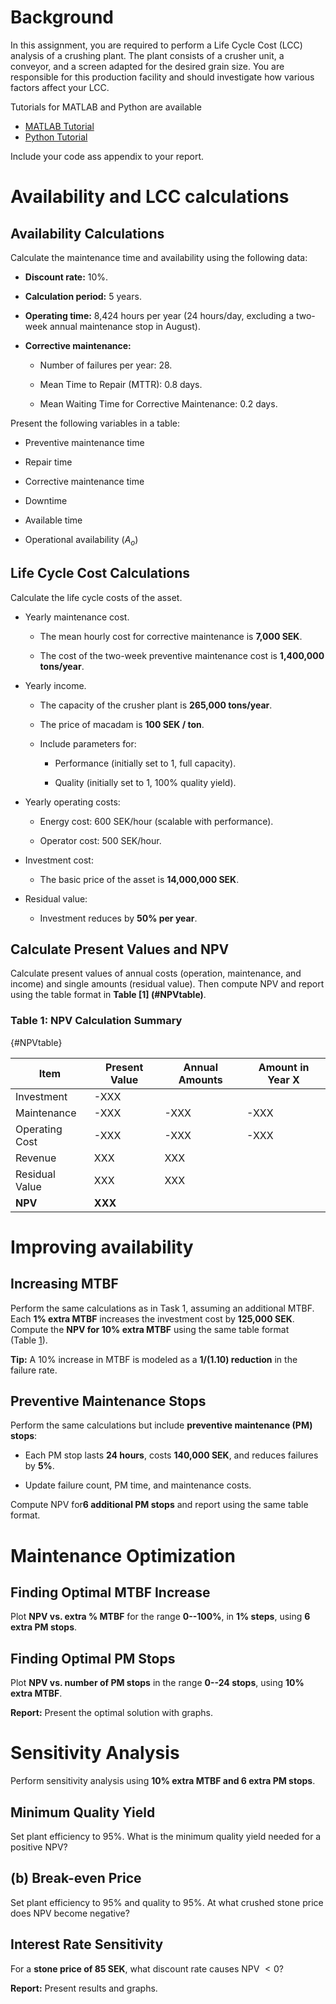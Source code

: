 Background
==========

In this assignment, you are required to perform a Life Cycle Cost (LCC)
analysis of a crushing plant. The plant consists of a crusher unit, a
conveyor, and a screen adapted for the desired grain size. You are
responsible for this production facility and should investigate how
various factors affect your LCC.

Tutorials for MATLAB and Python are available
- [MATLAB Tutorial](./MATLAB/Maintenance_Cost_Analysis_MATLAB.md)  
- [Python Tutorial](./Python/Maintenance_Cost_Analysis_Python.md) 

Include your code ass appendix to your report.

Availability and LCC calculations
=================================

Availability Calculations
-------------------------

Calculate the maintenance time and availability using the following
data:

-   **Discount rate:** 10%.

-   **Calculation period:** 5 years.

-   **Operating time:** 8,424 hours per year (24 hours/day, excluding a
    two-week annual maintenance stop in August).

-   **Corrective maintenance:**

    -   Number of failures per year: 28.

    -   Mean Time to Repair (MTTR): 0.8 days.

    -   Mean Waiting Time for Corrective Maintenance: 0.2 days.

Present the following variables in a table:

-   Preventive maintenance time

-   Repair time

-   Corrective maintenance time

-   Downtime

-   Available time

-   Operational availability ($A_o$)

Life Cycle Cost Calculations
----------------------------

Calculate the life cycle costs of the asset.

-   Yearly maintenance cost.

    -   The mean hourly cost for corrective maintenance is **7,000
        SEK**.

    -   The cost of the two-week preventive maintenance cost is
        **1,400,000 tons/year**.

-   Yearly income.

    -   The capacity of the crusher plant is **265,000 tons/year**.

    -   The price of macadam is **100 SEK / ton**.

    -   Include parameters for:

        -   Performance (initially set to 1, full capacity).

        -   Quality (initially set to 1, 100% quality yield).

-   Yearly operating costs:

    -   Energy cost: 600 SEK/hour (scalable with performance).

    -   Operator cost: 500 SEK/hour.

-   Investment cost:

    -   The basic price of the asset is **14,000,000 SEK**.

-   Residual value:

    -   Investment reduces by **50% per year**.

## Calculate Present Values and NPV  

Calculate present values of annual costs (operation, maintenance, and income) and single amounts (residual value). Then compute NPV and report using the table format in **Table [1] (#NPVtable)**.

### **Table 1: NPV Calculation Summary** 
{#NPVtable}

| **Item**          | **Present Value** | **Annual Amounts** | **Amount in Year X** |
|------------------|------------------|--------------------|----------------------|
| Investment       | -XXX             |                    |                      |
| Maintenance      | -XXX             | -XXX               | -XXX                 |
| Operating Cost   | -XXX             | -XXX               | -XXX                 |
| Revenue         | XXX              | XXX                |                      |
| Residual Value  | XXX              | XXX                |                      |
| **NPV**          | **XXX**          |                    |                      |



Improving availability
======================

Increasing MTBF
---------------

Perform the same calculations as in Task 1, assuming an additional MTBF.
Each **1% extra MTBF** increases the investment cost by **125,000 SEK**.
Compute the **NPV for 10% extra MTBF** using the same table format
(Table [1](#NPVtable)).

**Tip:** A 10% increase in MTBF is modeled as a **$1/(1.10)$ reduction**
in the failure rate.

Preventive Maintenance Stops
----------------------------

Perform the same calculations but include **preventive maintenance (PM)
stops**:

-   Each PM stop lasts **24 hours**, costs **140,000 SEK**, and reduces
    failures by **5%**.

-   Update failure count, PM time, and maintenance costs.

Compute NPV for**6 additional PM stops** and report using the same table
format.

Maintenance Optimization
========================

Finding Optimal MTBF Increase
-----------------------------

Plot **NPV vs. extra % MTBF** for the range **0--100%**, in **1%
steps**, using **6 extra PM stops**.

Finding Optimal PM Stops
------------------------

Plot **NPV vs. number of PM stops** in the range **0--24 stops**, using
**10% extra MTBF**.

**Report:** Present the optimal solution with graphs.

Sensitivity Analysis
====================

Perform sensitivity analysis using **10% extra MTBF and 6 extra PM
stops**.

Minimum Quality Yield
---------------------

Set plant efficiency to 95%. What is the minimum quality yield needed
for a positive NPV?

(b) Break-even Price
--------------------

Set plant efficiency to 95% and quality to 95%. At what crushed stone
price does NPV become negative?

Interest Rate Sensitivity
-------------------------

For a **stone price of 85 SEK**, what discount rate causes NPV $<0$?

**Report:** Present results and graphs.
